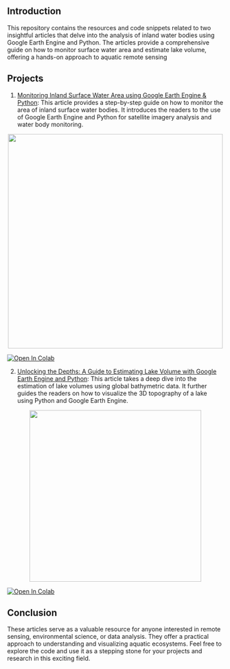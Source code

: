 
## Introduction

This repository contains the resources and code snippets related to two insightful articles that delve into the analysis of inland water bodies using Google Earth Engine and Python. The articles provide a comprehensive guide on how to monitor surface water area and estimate lake volume, offering a hands-on approach to aquatic remote sensing

## Projects
1. [Monitoring Inland Surface Water Area using Google Earth Engine & Python](https://medium.com/@kavyajeetbora/monitoring-inland-surface-water-area-using-google-earth-engine-python-35f938da8077): This article provides a step-by-step guide on how to monitor the area of inland surface water bodies. It introduces the readers to the use of Google Earth Engine and Python for satellite imagery analysis and water body monitoring.

<p align="center">
  <img src="https://miro.medium.com/v2/resize:fit:640/format:webp/1*Pd0Txzce7wVJHbO5cX2xTA.gif" height=500/>
</p>

[![Open In Colab](https://colab.research.google.com/assets/colab-badge.svg)](https://colab.research.google.com/github/kavyajeetbora/monitoring_water_surface_area/blob/master/notebooks/monitoring_inland_water_area_v2.ipynb)

2. [Unlocking the Depths: A Guide to Estimating Lake Volume with Google Earth Engine and Python](https://medium.com/@kavyajeetbora/unlocking-the-depths-a-guide-to-estimating-lake-volume-with-google-earth-engine-and-python-ef36b842fa2a): This article takes a deep dive into the estimation of lake volumes using global bathymetric data. It further guides the readers on how to visualize the 3D topography of a lake using Python and Google Earth Engine.

<p align="center">
  <img src="https://github.com/kavyajeetbora/monitoring_water_surface_area/assets/38955297/8588e363-c586-4bb4-9bd4-ff06d74be661" height=400/>
</p>

[![Open In Colab](https://colab.research.google.com/assets/colab-badge.svg)](https://colab.research.google.com/github/kavyajeetbora/monitoring_water_surface_area/blob/master/notebooks/estimating_lake_depth.ipynb)

## Conclusion
These articles serve as a valuable resource for anyone interested in remote sensing, environmental science, or data analysis. They offer a practical approach to understanding and visualizing aquatic ecosystems. Feel free to explore the code and use it as a stepping stone for your projects and research in this exciting field.

